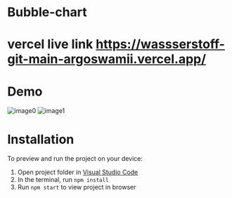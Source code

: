 # Bubble-chart
# vercel live link https://wassserstoff-git-main-argoswamii.vercel.app/

# Demo

![image0](https://user-images.githubusercontent.com/69120132/221351684-d3790415-2233-4d41-8988-e9718200a745.png)
![image1](https://user-images.githubusercontent.com/69120132/221351690-5e1fcfb7-4f91-4932-9cee-861bf42b6751.png)

# Installation
To preview and run the project on your device:

1. Open project folder in <a href="https://code.visualstudio.com/download">Visual Studio Code</a>
2. In the terminal, run `npm install`
3. Run `npm start` to view project in browser
